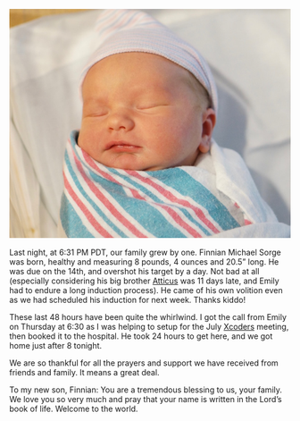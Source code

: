 ![](assets/finnian.jpg)

Last night, at 6:31 PM PDT, our family grew by one. Finnian Michael Sorge was born, healthy and measuring 8 pounds, 4 ounces and 20.5” long. He was due on the 14th, and overshot his target by a day. Not bad at all (especially considering his big brother [Atticus](http://jsorge.net/2013/12/31/atticus-jack-sorge/) was 11 days late, and Emily had to endure a long induction process). He came of his own volition even as we had scheduled his induction for next week. Thanks kiddo!

These last 48 hours have been quite the whirlwind. I got the call from Emily on Thursday at 6:30 as I was helping to setup for the July [Xcoders](http://www.meetup.com/xcoders/) meeting, then booked it to the hospital. He took 24 hours to get here, and we got home just after 8 tonight.

We are so thankful for all the prayers and support we have received from friends and family. It means a great deal.

To my new son, Finnian: You are a tremendous blessing to us, your family. We love you so very much and pray that your name is written in the Lord’s book of life. Welcome to the world.
